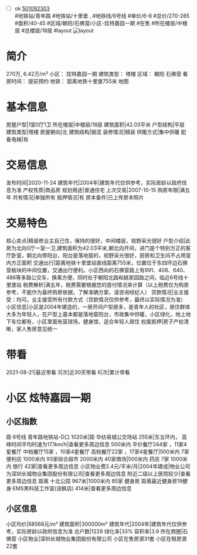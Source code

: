 - [ ] ok [501092303](https://bj.5i5j.com/ershoufang/501092303.html)  
 #地铁站/青年路 #地铁站/十里堡 ,  #地铁线/6号线
#单价/6-8 #总价/270-285 #面积/40-45   #区域/朝阳/石佛营/小区-炫特嘉园一期 #在售 #所在楼层/中楼层 #总楼层/18层 #layout 
![layout](http://image2a.5i5j.com/bdir/layout/279561.jpg_P5.jpg) 
# 简介 
 270万,  6.42万/m² 
小区： 炫特嘉园一期
建筑类型： 塔楼
区域： 朝阳 石佛营
看房时间： 提前预约
地铁： 距离地铁十里堡755米 地图
# 基本信息 
 房屋户型|1室0厅1卫
所在楼层|中楼层/18层
建筑面积|42.03平米
户型结构|平层
建筑类型|塔楼
房屋朝向|北
建筑结构|钢混
装修情况|精装
供暖方式|集中供暖
配备电梯|有
# 交易信息 
 发布时间|2020-11-24
建筑年代|2004年|建筑年代仅供参考，实际房龄以政府信息为准
产权性质|商品房
规划用途|普通住宅
上次交易|2007-10-15
购房年限|满五年
共有情况|单独所有
抵押情况|有
房本备件|已上传房本照片
# 交易特色 
 核心卖点|精装修业主自己住，保持的很好，中间楼层，视野采光很好
户型介绍|此房为北向0厅一室一卫,建筑面积为42.03平米,朝北向开间，进门是个特别方正的客厅卧室，朝北向带阳台，阳台是落地窗的，视野采光很好，厨房和卫生间不占用室内方正面积
交通出行|距离地铁十里堡站直线距离755米，位置位于东四环边石佛营板块的中间位置，交通出行便利。小区西向的石佛营路上有991、408、640、486等多路公交车，换乘方便，同时处于朝阳北路和姚家园路之间，临近6号线十里堡站
税费解析|满五年，税费需要根据您的首付情况来计算（以上税费仅为购房参考，不能作为最终购房依据，了解准确方案，请咨询经纪人）
贷款情况|业主接受：均可。业主接受所有付款方式（贷款情况仅供参考，最终以实际情况为准）
小区信息|小区是2004年建造的，一居开间户型居多，是青年人的社区，居住群体大多为年轻人，在户型上基本都是落地窗阳台，市政集中供暖，小区绿化，地上地下车位都有，小区里面有篮球场，健身馆，适合年轻人居住
权属抵押|房子产权清晰，家人售房意见统一
# 带看 
 2021-08-21|最近带看	 3|次|近30天带看	 6|次|累计带看
# 小区 炫特嘉园一期
## 小区指数 
 距 6号线 青年路地铁站-D口 1020米|距 华纺易城公交场站 255米|东五环内， 高峰时间平均时速为17.1km/h|查看更多周边信息
500米内 平价餐厅244家 ，11家4星餐厅
中档餐厅15家 ，10家4星餐厅
高档餐厅22家 ，17家4星餐厅|500米内 7家便利店
1000米内 93家综合超市
2000米内 40家商场|500米内 药店 7家
1000米内 银行 42家|查看更多周边信息
小区物业费2.4元/平米/月|2004年建成|物业公司为深圳长城物业集团股份有限公司|查看更多周边信息
附近二级以上医院较少|查看更多周边信息
距离 十北公园 967米|1000米内 85家 健身房
距离最近健身房19健身·EMS黑科技工作室(润枫店) 414米|查看更多周边信息
## 小区信息 
 小区均价|68568元/m²
建筑面积|300000m²
建筑年代|2004年|建筑年代仅供参考，实际房龄以政府信息为准
总户数|1229
绿化率|33%
容积率|3.9
所在商圈|石佛营
小区物业|深圳长城物业集团股份有限公司
小区在售房源31套
小区在租房源22套
